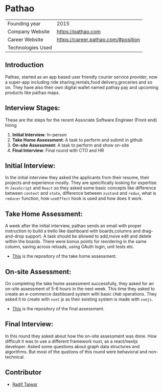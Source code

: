 # Pathao

|                   |                                     |
| :---------------- | :---------------------------------- |
| Founding year     | 2015                                |
| Company Website   | https://pathao.com                  |
| Career Website    | https://career.pathao.com/#position |
| Technologies Used |                                     |

## Introduction
Pathao, started as an app based user friendly courier service provider, now a super-app including ride sharing,rentals,food delivery,groceries and so on. They have also their own digital wallet named pathay pay and upcoming products like pathao maps.

## Interview Stages:

These are the steps for the recent Associate Software Engineer (Front end) hiring
1. **Initial Interview**:	In-person 
2. **Take Home Assessment**:   A task to perform and submit in github
3. **On-site Assessment**:	A task to perform and show on-site
4. **Final Interview**: Final round with CTO and HR

## Initial Interview:

In the initial interview they asked the applicants from their resume, their projects and experience mostly. They are speicifically looking for expertise in `JavaScript` and `React` so they asked some basic concepts like difference between `context` and `state`, difference between `zustand` and `redux`, what is `reducer` function, how `useEffect` hook is used and how does it work.

## Take Home Assessment:

A week after the initial interview, pathao sends an email with proper instruction to build a trello like dashboard with boards,columns and drag-and-drop support. A task should be allowed to add,move edit and delete within the boards. There were bonus points for reordering in the same column, saving across reloads, using OAuth login, unit tests etc. 
- [This](https://github.com/RadifTajwar/Pathao) is the repository of the take home assessment.

## On-site Assessment:

On completing the take home assessment successfully, they asked for an on-site assessment of 5-6 hours in the next week. This time they asked to create an e-commerce dashboard system with basic `CRUD` operations. They asked it to create with `nuxt` js as their existing system is made with `vuejs`. 
- [This](https://github.com/RadifTajwar/pathaoFinal) is the repository of the final assessment.

## Final Interview:

In this round they asked about how the on-site assessment was done. How difficult it was to use a different framework nuxt, as a react/nextjs developer. Asked some questions about graph data structures and algorithms. But most of the qustions of this round were behavioral and non-technical.

## Contributor
- [Radif Tajwar](https://bd.linkedin.com/in/radiftajwar)  